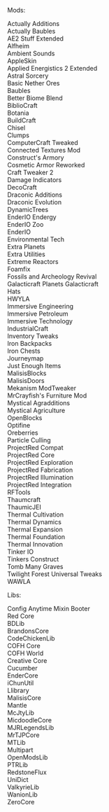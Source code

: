 Mods:

  Actually Additions  
  Actually Baubles  
  AE2 Stuff Extended  
  Alfheim  
  Ambient Sounds  
  AppleSkin  
  Applied Energistics 2 Extended  
  Astral Sorcery  
  Basic Nether Ores  
  Baubles  
  Better Biome Blend  
  BiblioCraft  
  Botania  
  BuildCraft  
  Chisel  
  Clumps  
  ComputerCraft Tweaked  
  Connected Textures Mod  
  Construct's Armory  
  Cosmetic Armor Reworked  
  Craft Tweaker 2  
  Damage Indicators  
  DecoCraft  
  Draconic Additions  
  Draconic Evolution  
  DynamicTrees  
  EnderIO Endergy  
  EnderIO Zoo  
  EnderIO  
  Environmental Tech  
  Extra Planets  
  Extra Utilities  
  Extreme Reactors  
  Foamfix  
  Fossils and Archeology Revival  
  Galacticraft  Planets
  Galacticraft  
  Hats  
  HWYLA  
  Immersive Engineering  
  Immersive Petroleum  
  Immersive Technology  
  IndustrialCraft  
  Inventory Tweaks  
  Iron Backpacks  
  Iron Chests  
  Journeymap  
  Just Enough Items  
  MalisisBlocks  
  MalisisDoors  
  Mekanism 
  ModTweaker  
  MrCrayfish's Furniture Mod  
  Mystical Agradditions  
  Mystical Agriculture  
  OpenBlocks  
  Optifine  
  Oreberries  
  Particle Culling  
  ProjectRed Compat  
  ProjectRed Core  
  ProjectRed Exploration  
  ProjectRed Fabrication  
  ProjectRed Illumination  
  ProjectRed Integration  
  RFTools  
  Thaumcraft  
  ThaumicJEI  
  Thermal Cultivation  
  Thermal Dynamics  
  Thermal Expansion  
  Thermal Foundation  
  Thermal Innovation  
  Tinker IO  
  Tinkers Construct  
  Tomb Many Graves  
  Twilight Forest 
  Universal Tweaks  
  WAWLA  

Libs:

  Config Anytime
  Mixin Booter  
  Red Core  
  BDLib  
  BrandonsCore  
  CodeChickenLib  
  COFH Core  
  COFH World  
  Creative Core  
  Cucumber  
  EnderCore  
  iChunUtil  
  Llibrary  
  MalisisCore  
  Mantle  
  McJtyLib  
  MicdoodleCore  
  MJRLegendsLib  
  MrTJPCore  
  MTLib  
  Multipart  
  OpenModsLib  
  PTRLib  
  RedstoneFlux  
  UniDict  
  ValkyrieLib  
  WanionLib  
  ZeroCore  
